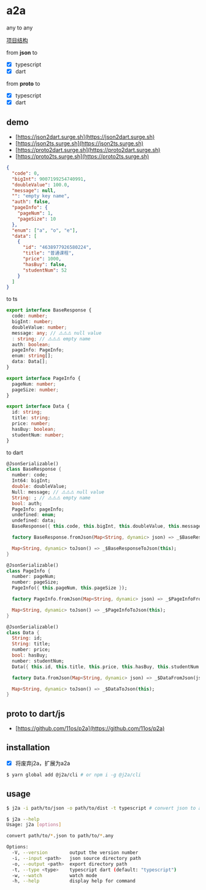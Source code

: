 # a2a

any to any

[项目结构](./quick_start.md) 

from **json** to
- [x] typescript
- [x] dart

from **proto** to
- [x] typescript
- [x] dart

## demo

- [https://json2dart.surge.sh](https://json2dart.surge.sh)
- [https://json2ts.surge.sh](https://json2ts.surge.sh)
- [https://proto2dart.surge.sh](https://proto2dart.surge.sh)
- [https://proto2ts.surge.sh](https://proto2ts.surge.sh)

```json
{
  "code": 0,
  "bigInt": 9007199254740991,
  "doubleValue": 100.0,
  "message": null,
  "": "empty key name",
  "auth": false,
  "pageInfo": {
    "pageNum": 1,
    "pageSize": 10
  },
  "enum": ["a", "o", "e"],
  "data": [
    {
      "id": "4638977926580224",
      "title": "普通课程",
      "price": 1000,
      "hasBuy": false,
      "studentNum": 52
    }
  ]
}
```

to ts

```ts
export interface BaseResponse {
  code: number;
  bigInt: number;
  doubleValue: number;
  message: any; // ⚠️⚠️⚠️ null value
  : string; // ⚠️⚠️⚠️ empty name
  auth: boolean;
  pageInfo: PageInfo;
  enum: string[];
  data: Data[];
}

export interface PageInfo {
  pageNum: number;
  pageSize: number;
}

export interface Data {
  id: string;
  title: string;
  price: number;
  hasBuy: boolean;
  studentNum: number;
}
```

to dart

```dart
@JsonSerializable()
class BaseResponse {
  number: code;
  Int64: bigInt;
  double: doubleValue;
  Null: message; // ⚠️⚠️⚠️ null value
  String: ; // ⚠️⚠️⚠️ empty name
  bool: auth;
  PageInfo: pageInfo;
  undefined: enum;
  undefined: data;
  BaseResponse({ this.code, this.bigInt, this.doubleValue, this.message, this., this.auth, this.pageInfo, this.enum, this.data });

  factory BaseResponse.fromJson(Map<String, dynamic> json) => _$BaseResponseFromJson(json);

  Map<String, dynamic> toJson() => _$BaseResponseToJson(this);
}

@JsonSerializable()
class PageInfo {
  number: pageNum;
  number: pageSize;
  PageInfo({ this.pageNum, this.pageSize });

  factory PageInfo.fromJson(Map<String, dynamic> json) => _$PageInfoFromJson(json);

  Map<String, dynamic> toJson() => _$PageInfoToJson(this);
}

@JsonSerializable()
class Data {
  String: id;
  String: title;
  number: price;
  bool: hasBuy;
  number: studentNum;
  Data({ this.id, this.title, this.price, this.hasBuy, this.studentNum });

  factory Data.fromJson(Map<String, dynamic> json) => _$DataFromJson(json);

  Map<String, dynamic> toJson() => _$DataToJson(this);
}
```

## proto to dart/js

- [https://github.com/11os/p2a](https://github.com/11os/p2a)

## installation

- [x] 将废弃j2a，扩展为a2a

```sh
$ yarn global add @j2a/cli # or npm i -g @j2a/cli
```

## usage

```sh
$ j2a -i path/to/json -o path/to/dist -t typescript # convert json to any

$ j2a --help
Usage: j2a [options]

convert path/to/*.json to path/to/*.any

Options:
  -V, --version        output the version number
  -i, --input <path>   json source directory path
  -o, --output <path>  export directory path
  -t, --type <type>    typescript dart (default: "typescript")
  -w, --watch          watch mode
  -h, --help           display help for command
```
